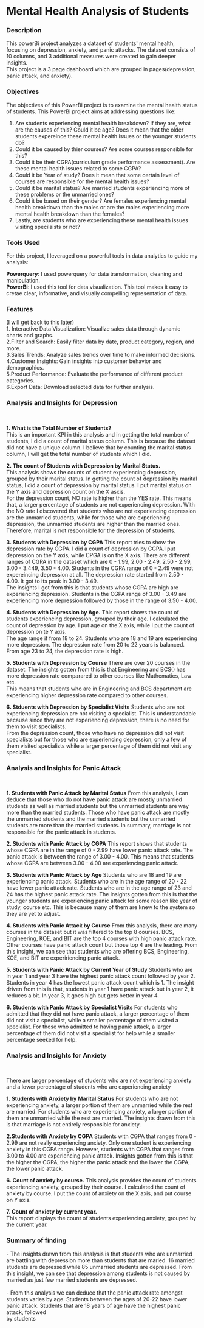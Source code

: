 
# Mental Health Analysis of Students

<h3>Description</h3>
This powerBi project analyzes a dataset of students' mental health, focusing on depression, anxiety, and panic attacks. The dataset consists of 10 columns, and 3 additional measures were created to gain deeper insights.<br>
This project is a 3 page dashboard which are grouped in pages(depression, panic attack, and anxiety).


<h3>Objectives</h3>
The objectives of this PowerBi project is to examine the mental health status of students. This PowerBi project aims at addressing questions like:<br>

1. Are students experiencing mental health breakdown? If they are, what are the causes of this? Could it be age? Does it mean that the older students expereince these mental health issues or the younger students do?<br>
2. Could it be caused by thier courses? Are some courses responsible for this?<br>
3. Could it be their CGPA(curriculum grade performance assessment). Are these mental health issues related to some CGPA?<br>
4. Could it be Year of study? Does it mean that some certain level of courses are responsible for the mental health issues?<br>
5. Could it be marital status? Are married students experiencing more of these problems or the unmarried ones?<br>
6. Could it be based on their gender? Are females experiencing mental health breakdown than the males or are the males experiencing more mental health breakdown than the females?<br>
7. Lastly, are students who are experiencing these mental health issues visiting specilaists or not?<br>


<h3>Tools Used</h3>
For this project, I leveraged on a powerful tools in data analytics to guide my analysis: <br>

**Powerquery**: I used powerquery for data transformation, cleaning and manipulation. <br>
**PowerBi**: I used this tool for data visualization. This tool makes it easy to cretae clear, informative, and visually compelling representation of data. <br>

<h3>Features</h3> (I will get back to this later) <br> 
1. Interactive Data Visualization: Visualize sales data through dynamic charts and graphs.<br>
2.Filter and Search: Easily filter data by date, product category, region, and more.<br>
3.Sales Trends: Analyze sales trends over time to make informed decisions.<br>
4.Customer Insights: Gain insights into customer behavior and demographics.<br>
5.Product Performance: Evaluate the performance of different product categories.<br>
6.Export Data: Download selected data for further analysis.


<h3>Analysis and Insights for Depression</h3><br>

**1. What is the Total Number of Students?** <br>
This is an important KPI in this analysis and in getting the total number of students, I did a count of marital status column. This is because the dataset did not have a unique column. I believe that by counting the marital status column, I will get the total number of students which I did.

**2. The count of Students with Depression by Marital Status.** <br>
This analysis shows the counts of student experiencing depression, grouped by their marital status. In getting the count of depression by marital status, I did a count of depression by marital status. I put marital status on the Y axis and depression count on the X asxis.<br>
For the depression count,  NO rate is higher than the YES rate. This means that, a larger percentage of students are not experiencing depression. With the NO rate I discovered that students who are not experiencing depression are the unmarried students, while for those who are experiencing depression, the unmarried students are higher than the married ones.<br> Therefore, marital is not responsible for the depression of students.

**3. Students with Depression by CGPA**
This report tries to show the depression rate by CGPA. I did a count of depression by CGPA.I put depression on the Y axis, while CPGA is on the X axis. There are different ranges of CGPA in the dataset which are 0 - 1.99, 2.00 - 2.49, 2.50 - 2.99, 3.00 - 3.449, 3.50 - 4.00. Students in the CGPA range of 0 - 2.49 were not expereincing depression at all. The depression rate started from 2.50 - 4.00. It got to its peak in 3.00 - 3.49.<br>
The insights I got from this is that students whose CGPA are high are experiencing depression. Students in the CGPA range of 3.00 - 3.49 are experiencing more depression followed by those in the range of 3.50 - 4.00.

**4. Students with Depression by Age.**
This report shows the count of students experiencing depression, grouped by their age. I calculated the count of depression by age. I put age on the X axis, while I put the count of depression on te Y axis.<br>
The age range if from 18 to 24. Students who are 18 and 19 are experiencing more depression. The depression rate from 20 to 22 years is balanced. From age  23 to 24, the depression rate is high. 

**5. Students with Depression by Course**
There are over 20 courses in the dataset. The insights gotten from this is that Engineering and BCS() has more depression rate comparared to other courses like Mathematics, Law etc.<br>
This means that students who are in Engineering and BCS department are experiencing higher depression rate compared to other courses.

**6. Stduents with Depression by Specialist Visits**
Students who are not experiencing depression are not visiting a specialist. This is understandable because since they are not experiencing depression, there is no need for them to visit specialists.<br>
From the depression count, those who have no depression did not visit specialists but for those who are experiencing depression, only a few of them visited specialists while a larger percentage of them did not visit any specialist. 

<h3>Analysis and Insights for Panic Attack</h3><br>

**1. Students with Panic Attack by Marital Status**
From this analysis, I can deduce that those who do not have panic attack are mostly unmarried students as well as married students but the unmarried students are way more than the married students. Those who have panic attack are mostly the unmarried students and the married students but the unmarried students are more than the married students. In summary, marriage is not responsible for the panic attack in students.

**2. Students  with Panic Attack by CGPA**
This report shows that students whose CGPA are in the range of 0 - 2.99 have lower panic attack rate. The panic attack is between the range of 3.00 - 4.00. This means that students whose CGPA are between 3.00 - 4.00 are experiencing panic attack.

**3. Students with Panic Attack by Age**
Students who are 18 and 19 are experiencing panic attack. Students who are in the age range of 20 - 22 have lower panic attack rate. Students who are in the age range of 23 and 24 has the highest panic attack rate. The insights gotten from this is that the younger students are experiencing panic attack for some reason like year of study, course etc. This is because many of them are knew to the system so they are yet to adjust.

**4. Students with Panic Attack by Course**
From this analysis, there are many courses in the dataset but it was filtered to the top 8 courses. BCS, Engineering, KOE, and BIT are the top 4 courses with high panic attack rate. Other courses have panic attack count but those top 4 are the leading. From this insight, we can see that students who are offering BCS, Engineering, KOE, and BIT are expeririencing panic attack.

**5. Students with Panic Attack by Current Year of Study**
Students who are in year 1 and year 3 have the highest panic attack count followed by year 2. Students in year 4 has the lowest panic attack count which is 1. The insight driven from this is that, students in year 1 have panic attack but in year 2, it reduces a bit. In year 3, it goes high but gets better in year 4.

**6. Students with Panic Attack by Specialist Visits**
For students who admitted that they did not have panic attack, a larger percentage of them did not visit a specialist, while a smaller percentage of them visited a specialist. For those who admitted to having panic attack, a larger percentage of them did not visit a specialist for help while a smaller percentage seeked for help.<br>


<h3>Analysis and Insights for Anxiety</h3><br>

There are larger percentage of students who are not experiencing anxiety and a lower percentage of students who are experiencing anxiety<br>


**1. Students with Anxiety by Marital Status**
For students who are not experiencing anxiety, a larger portion of them are unmarried while the rest are married. For students who are experiencing anxiety, a larger portion of them are unmarried while the rest are married. The insights drawn from this is that marriage is not entirely responsible for anxiety.

**2.Students with Anxiety by CGPA**
Students with CGPA that ranges from 0 - 2.99 are not really experiencing anxiety. Only one student is experiencing anxiety in this CGPA range. However, students with CGPA that ranges from 3.00 to 4.00 are experiencing panic attack. Insights gotten from this is that the higher the CGPA, the higher the panic attack and the lower the CGPA, the lower panic attack.

**6. Count of anxiety by course.** 
This analysis provides the count of students experiencing anxiety, grouped by their course. I calculated the count of anxiety by course. I put the count of anxiety on the X axis, and put course on Y axis.<br>

**7. Count of anxiety by current year.** <br>
This report displays the count of students experiencing anxiety, grouped by the current year.


<h3>Summary of finding</h3>
  - The insights drawn from this analysis is that students who are unmarried are battling with depression more than students that are maried. 16 married students are depressed while 85 unmarried students are depressed. From this insight, we can see that depression among students is not caused by married as just few married students are depressed.<br>
<br> 
- From this analysis we can deduce that the panic attack rate amongst students varies by age. Students between the ages of 20-22 have lower panic attack. Students that are 18 years of age have the highest panic attack, followed <br> by students 
